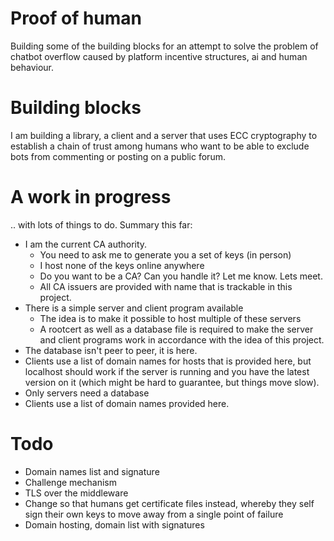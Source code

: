 # Proof of human

Building some of the building blocks for an attempt to solve the problem of chatbot overflow
caused by platform incentive structures, ai and human behaviour.

# Building blocks

I am building a library, a client and a server that uses ECC cryptography to establish a 
chain of trust among humans who want to be able to exclude bots from commenting
or posting on a public forum.

# A work in progress

.. with lots of things to do.
Summary this far:

* I am the current CA authority.
  * You need to ask me to generate you a set of keys (in person)
  * I host none of the keys online anywhere
  * Do you want to be a CA? Can you handle it? Let me know. Lets meet.
  * All CA issuers are provided with name that is trackable in this project.
* There is a simple server and client program available
  * The idea is to make it possible to host multiple of these servers
  * A rootcert as well as a database file is required to make the server and client programs work in accordance with the idea of this project.
* The database isn't peer to peer, it is here.
* Clients use a list of domain names for hosts that is provided here, but localhost should work if the server is running and you have the latest version on it (which might be hard to guarantee, but things move slow).
* Only servers need a database
* Clients use a list of domain names provided here. 

# Todo

* Domain names list and signature
* Challenge mechanism
* TLS over the middleware
* Change so that humans get certificate files instead, whereby they self sign their own keys to move away from a single point of failure
* Domain hosting, domain list with signatures


